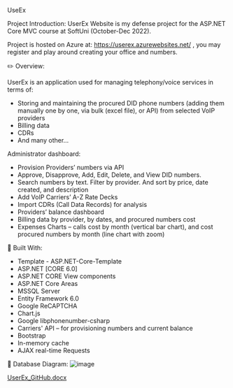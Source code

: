 UseEx

Project Introduction:
UserEx Website is my defense project for the ASP.NET Core MVC course at SoftUni (October-Dec 2022).

Project is hosted on Azure at: https://userex.azurewebsites.net/ , you may register and play around creating your office and numbers.

✏️ Overview:

UserEx is an application used for managing telephony/voice services in terms of:
-	Storing and maintaining the procured DID phone numbers (adding them manually one by one, via bulk (excel file), or API) from selected VoIP providers
-	Billing data
-	CDRs 
-	And many other… 

Administrator dashboard:

- Provision Providers’ numbers via API
- Approve, Disapprove, Add, Edit, Delete, and View DID numbers. 
- Search numbers by text. Filter by provider. And sort by price, date created, and description
- Add VoIP Carriers’ A-Z Rate Decks 
- Import CDRs (Call Data Records) for analysis
- Providers’ balance dashboard
- Billing data by provider, by dates, and procured numbers cost
- Expenses Charts – calls cost by month (vertical bar chart), and cost procured numbers by month (line chart with zoom)

🔨 Built With:
- Template - ASP.NET-Core-Template
- ASP.NET [CORE 6.0]
- ASP.NET CORE View components
- ASP.NET Core Areas
- MSSQL Server
- Entity Framework 6.0
- Google ReCAPTCHA
- Chart.js 
- Google libphonenumber-csharp
- Carriers' API – for provisioning numbers and current balance
- Bootstrap
- In-memory cache
- AJAX real-time Requests

💾 Database Diagram:
![image](https://user-images.githubusercontent.com/53617178/206588144-50dbfb24-0fc6-4c0d-addd-b1ab990b66df.png)

[UserEx_GitHub.docx](https://github.com/emodavitkov/UserEx/files/10190602/UserEx_GitHub.docx)
